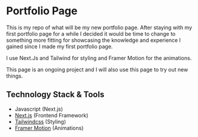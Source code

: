 # Portfolio Page

This is my repo of what will be my new portfolio page.
After staying with my first portfolio page for a while I decided it would be time to change to something more fitting for showcasing the knowledge and experience I gained since I made my first portfolio page.

I use Next.Js and Tailwind for styling and Framer Motion for the animations.

This page is an ongoing project and I will also use this page to try out new things.

## Technology Stack & Tools

- Javascript (Next.js)
- [Next.js](https://nextjs.org/) (Frontend Framework)
- [Tailwindcss](https://tailwindcss.com/) (Styling)
- [Framer Motion](https://www.framer.com/motion/) (Animations)
